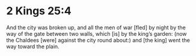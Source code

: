 # 2 Kings 25:4

And the city was broken up, and all the men of war [fled] by night by the way of the gate between two walls, which [is] by the king’s garden: (now the Chaldees [were] against the city round about:) and [the king] went the way toward the plain.